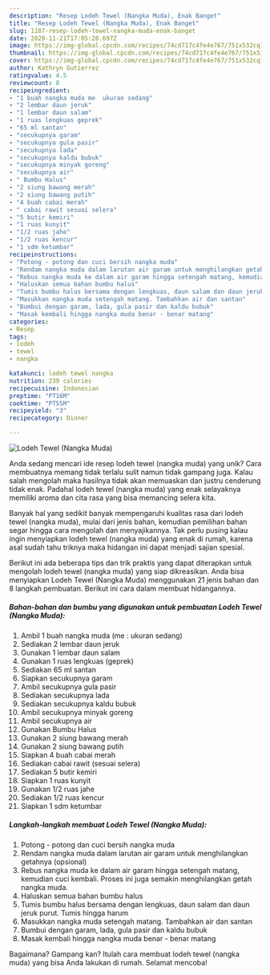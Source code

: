 ```yaml
---
description: "Resep Lodeh Tewel (Nangka Muda), Enak Banget"
title: "Resep Lodeh Tewel (Nangka Muda), Enak Banget"
slug: 1187-resep-lodeh-tewel-nangka-muda-enak-banget
date: 2020-11-21T17:05:28.697Z
image: https://img-global.cpcdn.com/recipes/74cd717c4fe4e767/751x532cq70/lodeh-tewel-nangka-muda-foto-resep-utama.jpg
thumbnail: https://img-global.cpcdn.com/recipes/74cd717c4fe4e767/751x532cq70/lodeh-tewel-nangka-muda-foto-resep-utama.jpg
cover: https://img-global.cpcdn.com/recipes/74cd717c4fe4e767/751x532cq70/lodeh-tewel-nangka-muda-foto-resep-utama.jpg
author: Kathryn Gutierrez
ratingvalue: 4.5
reviewcount: 8
recipeingredient:
- "1 buah nangka muda me  ukuran sedang"
- "2 lembar daun jeruk"
- "1 lembar daun salam"
- "1 ruas lengkuas geprek"
- "65 ml santan"
- "secukupnya garam"
- "secukupnya gula pasir"
- "secukupnya lada"
- "secukupnya kaldu bubuk"
- "secukupnya minyak goreng"
- "secukupnya air"
- " Bumbu Halus"
- "2 siung bawang merah"
- "2 siung bawang putih"
- "4 buah cabai merah"
- " cabai rawit sesuai selera"
- "5 butir kemiri"
- "1 ruas kunyit"
- "1/2 ruas jahe"
- "1/2 ruas kencur"
- "1 sdm ketumbar"
recipeinstructions:
- "Potong - potong dan cuci bersih nangka muda"
- "Rendam nangka muda dalam larutan air garam untuk menghilangkan getahnya (opsional)"
- "Rebus nangka muda ke dalam air garam hingga setengah matang, kemudian cuci kembali. Proses ini juga semakin menghilangkan getah nangka muda."
- "Haluskan semua bahan bumbu halus"
- "Tumis bumbu halus bersama dengan lengkuas, daun salam dan daun jeruk purut. Tumis hingga harum"
- "Masukkan nangka muda setengah matang. Tambahkan air dan santan"
- "Bumbui dengan garam, lada, gula pasir dan kaldu bubuk"
- "Masak kembali hingga nangka muda benar - benar matang"
categories:
- Resep
tags:
- lodeh
- tewel
- nangka

katakunci: lodeh tewel nangka 
nutrition: 239 calories
recipecuisine: Indonesian
preptime: "PT16M"
cooktime: "PT55M"
recipeyield: "3"
recipecategory: Dinner

---
```



![Lodeh Tewel (Nangka Muda)](https://img-global.cpcdn.com/recipes/74cd717c4fe4e767/751x532cq70/lodeh-tewel-nangka-muda-foto-resep-utama.jpg)

Anda sedang mencari ide resep lodeh tewel (nangka muda) yang unik? Cara membuatnya memang tidak terlalu sulit namun tidak gampang juga. Kalau salah mengolah maka hasilnya tidak akan memuaskan dan justru cenderung tidak enak. Padahal lodeh tewel (nangka muda) yang enak selayaknya memiliki aroma dan cita rasa yang bisa memancing selera kita.



Banyak hal yang sedikit banyak mempengaruhi kualitas rasa dari lodeh tewel (nangka muda), mulai dari jenis bahan, kemudian pemilihan bahan segar hingga cara mengolah dan menyajikannya. Tak perlu pusing kalau ingin menyiapkan lodeh tewel (nangka muda) yang enak di rumah, karena asal sudah tahu triknya maka hidangan ini dapat menjadi sajian spesial.


Berikut ini ada beberapa tips dan trik praktis yang dapat diterapkan untuk mengolah lodeh tewel (nangka muda) yang siap dikreasikan. Anda bisa menyiapkan Lodeh Tewel (Nangka Muda) menggunakan 21 jenis bahan dan 8 langkah pembuatan. Berikut ini cara dalam membuat hidangannya.

<!--inarticleads1-->

##### Bahan-bahan dan bumbu yang digunakan untuk pembuatan Lodeh Tewel (Nangka Muda):

1. Ambil 1 buah nangka muda (me : ukuran sedang)
1. Sediakan 2 lembar daun jeruk
1. Gunakan 1 lembar daun salam
1. Gunakan 1 ruas lengkuas (geprek)
1. Sediakan 65 ml santan
1. Siapkan secukupnya garam
1. Ambil secukupnya gula pasir
1. Sediakan secukupnya lada
1. Sediakan secukupnya kaldu bubuk
1. Ambil secukupnya minyak goreng
1. Ambil secukupnya air
1. Gunakan  Bumbu Halus
1. Gunakan 2 siung bawang merah
1. Gunakan 2 siung bawang putih
1. Siapkan 4 buah cabai merah
1. Sediakan  cabai rawit (sesuai selera)
1. Sediakan 5 butir kemiri
1. Siapkan 1 ruas kunyit
1. Gunakan 1/2 ruas jahe
1. Sediakan 1/2 ruas kencur
1. Siapkan 1 sdm ketumbar




<!--inarticleads2-->

##### Langkah-langkah membuat Lodeh Tewel (Nangka Muda):

1. Potong - potong dan cuci bersih nangka muda
1. Rendam nangka muda dalam larutan air garam untuk menghilangkan getahnya (opsional)
1. Rebus nangka muda ke dalam air garam hingga setengah matang, kemudian cuci kembali. Proses ini juga semakin menghilangkan getah nangka muda.
1. Haluskan semua bahan bumbu halus
1. Tumis bumbu halus bersama dengan lengkuas, daun salam dan daun jeruk purut. Tumis hingga harum
1. Masukkan nangka muda setengah matang. Tambahkan air dan santan
1. Bumbui dengan garam, lada, gula pasir dan kaldu bubuk
1. Masak kembali hingga nangka muda benar - benar matang




Bagaimana? Gampang kan? Itulah cara membuat lodeh tewel (nangka muda) yang bisa Anda lakukan di rumah. Selamat mencoba!
